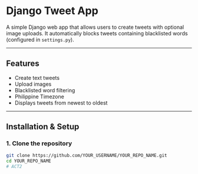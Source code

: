 # Django Tweet App

A simple Django web app that allows users to create tweets with optional image uploads. It automatically blocks tweets containing blacklisted words (configured in `settings.py`).

---

## Features
- Create text tweets
- Upload images
- Blacklisted word filtering
- Philippine Timezone
- Displays tweets from newest to oldest

---

## Installation & Setup

### 1. Clone the repository
```bash
git clone https://github.com/YOUR_USERNAME/YOUR_REPO_NAME.git
cd YOUR_REPO_NAME
#   A C T 2  
 